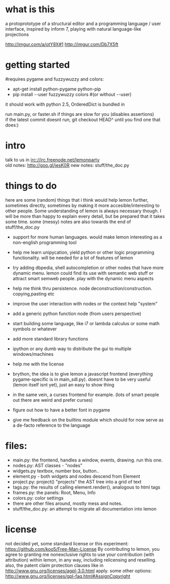 what is this
===
a protoprototype of a structural editor and a programming language / user interface, inspired by inform 7, playing with natural language-like projections

<http://imgur.com/a/otY8X#1>
<http://imgur.com/Db7X5ft>




getting started
===
\#requires pygame and fuzzywuzzy and colors:

* apt-get install python-pygame python-pip
* pip install --user fuzzywuzzy colors
#(or without --user)

it should work with python 2.5, OrderedDict is bundled in

run main.py, or faster.sh if things are slow for you (disables assertions)    
if the latest commit doesnt run, git checkout HEAD^ until you find one that does:)




intro
===
talk to us in [irc://irc.freenode.net/lemonparty](irc://irc.freenode.net/lemonparty)  
old notes:  http://goo.gl/jesK0R
new notes: stuff/the_doc.py



things to do
===
here are some (random) things that i think would help lemon further, sometimes directly, sometimes by making it more
accesible/interesting to other people. Some understanding of lemon is always
necessary though. I will be more than happy to explain every detail, but be prepared that it takes some time.
some (messy) notes are also towards the end of stuff/the_doc.py 

* support for more human languages.
 would make lemon interesting as a non-english programming tool
 
* help me learn unipycation, yield python or other logic programming functionality.
 will be needed for a lot of features of lemon

* try adding dbpedia, shell autocompletion or other nodes that have more dynamic menu.
 lemon could find its use with semantic web stuff or attract smart semweb people.
 play with the dynamic menu aspects
 
* help me think thru persistence. node deconstruction/construction. copying,pasting etc

* improve the user interaction with nodes or the context help "system"

* add a generic python function node (from users perspective)

* start building some language, like i7 or lambda calculus or some math symbols or whatever

* add more standard library functions

* ipython or any dumb way to distribute the gui to multiple windows/machines

* help me with the license

* brython, the idea is to give lemon a javascript frontend (everything pygame-specific is in main_sdl.py).
 doesnt have to be very useful (lemon itself isnt yet), just an easy to show thing

* in the same vein, a curses frontend for example. (lots of smart people out there are weird and prefer curses)

* figure out how to have a better font in pygame

* give me feedback on the builtins module which should for now serve as a de-facto reference to the language




files:
===
* main.py: the frontend, handles a window, events, drawing. run this one.
* nodes.py: AST classes - "nodes"
* widgets.py textbox, number box, button..
* element.py - both widgets and nodes descend from Element
* project.py: project() "projects" the AST tree into a grid of text
* tags.py: the results of calling element.render(), analogous to html tags
* frames.py: the panels: Root, Menu, Info
* colors.py: color settings
* there are other files around, mostly mess and notes. 
* stuff/the_doc.py: an attempt to migrate all documentation into lemon



license
===
not decided yet, some standard license or this experiment: <https://github.com/koo5/Free-Man-License> 
By contributing to lemon, you agree to granting me nonexclusive rights to use your contribution (with attribution) within lemon, in any way, including relicensing and reselling. 
also, the patent claim protection clauses like in http://www.gnu.org/licenses/agpl-3.0.html apply.
some other options: http://www.gnu.org/licenses/gpl-faq.html#AssignCopyright


